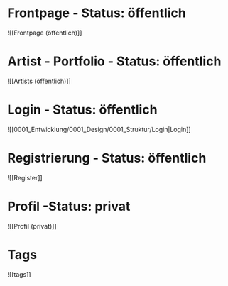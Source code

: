 # Frontpage - Status: öffentlich
![[Frontpage (öffentlich)]]
# Artist - Portfolio - Status: öffentlich
![[Artists (öffentlich)]]
# Login - Status: öffentlich
![[0001_Entwicklung/0001_Design/0001_Struktur/Login|Login]]
# Registrierung - Status: öffentlich
![[Register]]
# Profil -Status: privat
![[Profil (privat)]]
# Tags
![[tags]]